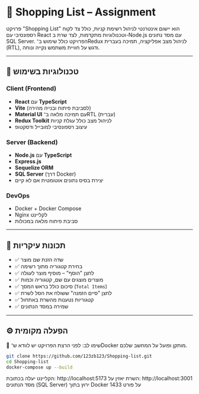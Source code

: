 # 🛒 Shopping List – Assignment

פרויקט "Shopping List" הוא יישום אינטרנטי לניהול רשימת קניות, כולל צד לקוח רספונסיבי עם React וטכנולוגיות מתקדמות, לצד שרת ב-Node.js עם מסד נתונים SQL Server. הפרויקט כולל שימוש ב־Redux לניהול מצב אפליקציה, תמיכה בעברית (RTL), ודגש על חוויית משתמש נקייה ונוחה.

---

## 🚀 טכנולוגיות בשימוש

### Client (Frontend)

- **React** עם **TypeScript**
- **Vite** (לסביבת פיתוח ובנייה מהירה)
- **Material UI** עם תמיכה מלאה ב־RTL (עברית)
- **Redux Toolkit** לניהול מצב כולל עגלת קניות
- עיצוב רספונסיבי למובייל ודסקטופ

### Server (Backend)

- **Node.js** עם **TypeScript**
- **Express.js**
- **Sequelize ORM**
- **SQL Server** (דרך Docker)
- יצירת בסיס נתונים אוטומטית אם לא קיים

### DevOps

- Docker + Docker Compose
- Nginx לקליינט
- סביבת פיתוח מלאה במכולות

---

## 🧪 תכונות עיקריות

- ✅ שדה הזנת שם מוצר
- ✅ בחירת קטגוריה מתוך רשימה
- ✅ לחצן "הוסף" – מוסיף מוצר לעגלה
- ✅ מוצרים מוצגים עם שם, קטגוריה וכמות
- ✅ סיכום כולל בראש המסך (`Total Items`)
- ✅ לחצן "סיים הזמנה" ששולח את הסל לשרת
- ✅ קטגוריות נטענות מהשרת באתחול
- ✅ שמירה במסד הנתונים

---

## ⚙️ הפעלה מקומית

🐳 שימו לב: לפני הרצת הפרויקט יש לוודא ש־Docker מותקן ופועל על המחשב שלכם.

```bash
git clone https://github.com/123zb123/Shopping-list.git
cd Shopping-list
docker-compose up --build
```
הקליינט יעלה בכתובת: http://localhost:5173
השרת יאזין על: http://localhost:3001
מסד הנתונים (SQL Server) ירוץ בתוך Docker על פורט 1433